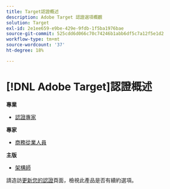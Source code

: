 ```yaml
---
title: Target認證概述
description: Adobe Target 認證選項概觀
solution: Target
exl-id: 2e1ee659-e9be-429e-9fdb-1f5ba1976bae
source-git-commit: 525cdd6d066c70c74246b1abb6df5c7a12f5e1d2
workflow-type: tm+mt
source-wordcount: '37'
ht-degree: 18%

---
```


# [!DNL Adobe Target]認證概述

**專業**

* [認證專家](/help/certifications/at/at-p-business.md) <!--AD0-E408-->

**專家**

* [商務從業人員](/help/certifications/at/at-e-business.md) <!--AD0-E406-->

**主版**

* [架構師](/help/certifications/at/at-m-architect0623.md) <!--AD0-E409-->

請造訪[更新您的認證](/help/certifications/renew.md)頁面，檢視此產品是否有續約選項。

